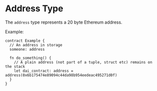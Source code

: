 # Address Type

The `address` type represents a 20 byte Ethereum address.

Example:

```fe
contract Example {
  // An address in storage
  someone: address

  fn do_something() {
    // A plain address (not part of a tuple, struct etc) remains on the stack
    let dai_contract: address = address(0x6b175474e89094c44da98b954eedeac495271d0f)
  }
}
```
